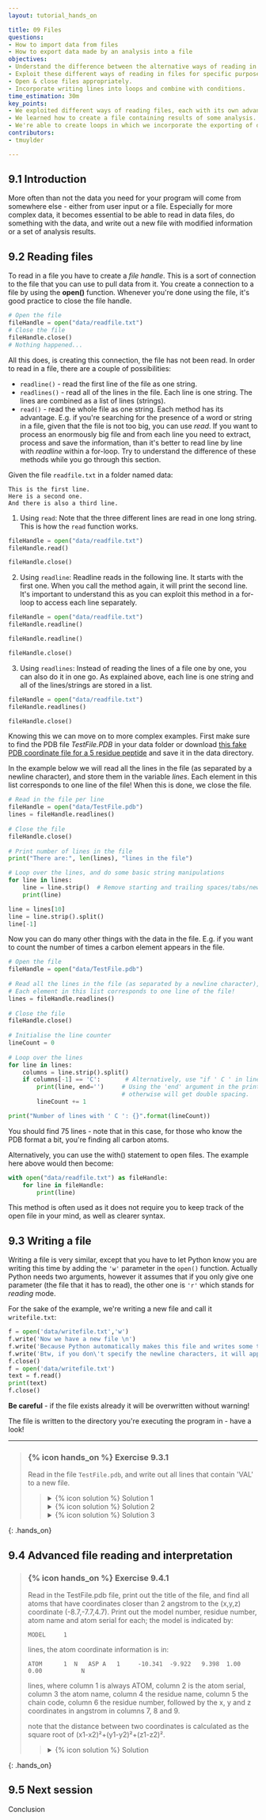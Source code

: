 ```yaml
---
layout: tutorial_hands_on

title: 09 Files
questions:
- How to import data from files 
- How to export data made by an analysis into a file
objectives:
- Understand the difference between the alternative ways of reading in files.
- Exploit these different ways of reading in files for specific purposes.
- Open & close files appropriately.
- Incorporate writing lines into loops and combine with conditions. 
time_estimation: 30m
key_points:
- We exploited different ways of reading files, each with its own advantage. 
- We learned how to create a file containing results of some analysis.
- We're able to create loops in which we incorporate the exporting of data to a file that we're writing. 
contributors:
- tmuylder

---
```



## 9.1 Introduction

More often than not the data you need for your program will come from somewhere else - either from user input or a file. Especially for more complex data, it becomes essential to be able to read in data files, do something with the data, and write out a new file with modified information or a set of analysis results.

## 9.2 Reading files
 
To read in a file you have to create a *file handle*. This is a sort of connection to the file that you can use to pull data from it. You create a connection to a file by using the **open()** function. Whenever you're done using the file, it's good practice to close the file handle. 


```python
# Open the file
fileHandle = open("data/readfile.txt")  
# Close the file
fileHandle.close()
# Nothing happened...
```

All this does, is creating this connection, the file has not been read. In order to read in a file, there are a couple of possibilities:
- `readline()` - read the first line of the file as one string. 
- `readlines()` - read all of the lines in the file. Each line is one string. The lines are combined as a list of lines (strings). 
- `read()` - read the whole file as one string. 
Each method has its advantage. E.g. if you're searching for the presence of a word or string in a file, given that the file is not too big, you can use *read*. If you want to process an enormously big file and from each line you need to extract, process and save the information, than it's better to read line by line with *readline* within a for-loop. Try to understand the difference of these methods while you go through this section. 

Given the file `readfile.txt` in a folder named data:

``` 
This is the first line.
Here is a second one. 
And there is also a third line. 
```

1. Using `read`:
Note that the three different lines are read in one long string. This is how the `read` function works. 

```python
fileHandle = open("data/readfile.txt")  
fileHandle.read()
```


```python
fileHandle.close()
```


2. Using `readline`:
Readline reads in the following line. It starts with the first one. When you call the method again, it will print the second line. It's important to understand this as you can exploit this method in a for-loop to access each line separately.

```python
fileHandle = open("data/readfile.txt")   
fileHandle.readline()
```

```python
fileHandle.readline()
```

```python
fileHandle.close()
```


3. Using `readlines`:
Instead of reading the lines of a file one by one, you can also do it in one go. As explained above, each line is one string and all of the lines/strings are stored in a list. 
```python
fileHandle = open("data/readfile.txt")   
fileHandle.readlines()
```


```python
fileHandle.close()
```

Knowing this we can move on to more complex examples. First make sure to find the PDB file *TestFile.PDB* in your data folder or download [this fake PDB coordinate file for a 5 residue peptide](http://wiki.bits.vib.be/images/3/3a/TestFile.pdb) and save it in the data directory. 

In the example below we will read all the lines in the file (as separated by a newline character), and store them in the variable *lines*. Each element in this list corresponds to one line of the file! When this is done, we close the file. 


```python
# Read in the file per line
fileHandle = open("data/TestFile.pdb")
lines = fileHandle.readlines()
 
# Close the file
fileHandle.close()
 
# Print number of lines in the file
print("There are:", len(lines), "lines in the file")

# Loop over the lines, and do some basic string manipulations
for line in lines:
    line = line.strip()  # Remove starting and trailing spaces/tabs/newlines
    print(line)
```


```python
line = lines[10]
line = line.strip().split()
line[-1]
```

Now you can do many other things with the data in the file. E.g. if you want to count the number of times a carbon element appears in the file. 


```python
# Open the file
fileHandle = open("data/TestFile.pdb")
 
# Read all the lines in the file (as separated by a newline character), and store them in the lines list
# Each element in this list corresponds to one line of the file!
lines = fileHandle.readlines()
 
# Close the file
fileHandle.close()
 
# Initialise the line counter
lineCount = 0
 
# Loop over the lines
for line in lines:
    columns = line.strip().split()
    if columns[-1] == 'C':       # Alternatively, use "if ' C ' in line:"
        print(line, end='')     # Using the 'end' argument in the print because the line already contains a newline at the end
                                # otherwise will get double spacing.
        lineCount += 1

print("Number of lines with ' C ': {}".format(lineCount))
```

You should find 75 lines - note that in this case, for those who know the PDB format a bit, you're finding all carbon atoms.

Alternatively, you can use the with() statement to open files. The example here above would then become:
```python
with open("data/readfile.txt") as fileHandle:
    for line in fileHandle:
        print(line)
```
This method is often used as it does not require you to keep track of the open file in your mind, as well as clearer syntax.

## 9.3 Writing a file
Writing a file is very similar, except that you have to let Python know you are writing this time by adding the `'w'` parameter in the `open()` function. Actually Python needs two arguments, however it assumes that if you only give one parameter (the file that it has to read), the other one is `'r'` which stands for *reading* mode. 

For the sake of the example, we're writing a new file and call it `writefile.txt`:

```python
f = open('data/writefile.txt','w')
f.write('Now we have a new file \n')
f.write('Because Python automatically makes this file and writes some text to it.')
f.write('Btw, if you don\'t specify the newline characters, it will append the string at the end of the last line')
f.close()
f = open('data/writefile.txt')
text = f.read()
print(text)
f.close()
```

**Be careful** - if the file exists already it will be overwritten without warning!

The file is written to the directory you're executing the program in - have a look!


----

> ### {% icon hands_on %} Exercise 9.3.1
>
> Read in the file `TestFile.pdb`, and write out all lines that contain 'VAL' to a new file.
> 
>    > <details markdown="1">
>    > <summary>{% icon solution %} Solution 1
>    > </summary>
>    >
>    >  ```python
>    > # Read the file
>    > f = open("data/TestFile.pdb","r")
>    > g = open('data/withval.pdb','w')
>    > 
>    > # Loop over the lines
>    > for line in f:
>    >     if 'VAL' in line:      # Alternatively, use "if ' C ' in line:"
>    >         if 'ATOM' in line:
>    >             g.write(line)
>    > f.close()
>    > g.close()
>    >  ```
>    > </details>
>    > <details markdown="1">
>    > <summary>{% icon solution %} Solution 2
>    > </summary>
>    >
>    >  ```python
>    > # Open the file
>    > fileHandle = open("data/TestFile.pdb")
>    > 
>    > # Read all the lines in the file (as separated by a newline character), and store them in the lines list
>    > # Each element in this list corresponds to one line of the file!
>    > lines = fileHandle.readlines()
>    >  
>    > # Close the file
>    > fileHandle.close()
>    >  
>    > # Track the lines with VAL
>    > linesToWrite = []
>    >  
>    > # Loop over the lines
>    > for line in lines:
>    >     if line.count("VAL"):      # Alternatively, use "if ' C ' in line:"
>    >         linesToWrite.append(line)
>    > 
>    > # Write out the lines
>    > fileHandle = open("data/fileWithVAL.pdb",'w')
>    > for line in linesToWrite:
>    >     fileHandle.write(line)
>    > 
>    > # Close the file
>    > fileHandle.close()
>    >  ```
>    > </details>
>    > <details markdown="1">
>    > <summary>{% icon solution %} Solution 3
>    > </summary>
>    >
>    >  ```python
>    > # Read the file
>    > f = open("data/TestFile.pdb","r")
>    > 
>    > # Track the lines with VAL
>    > linesToWrite = []
>    > 
>    > # Loop over the lines
>    > for line in f.readlines():
>    >     if line.count("VAL"):      # Alternatively, use "if ' C ' in line:"
>    >         linesToWrite.append(line)
>    > 
>    > # Write out the lines
>    > fileHandle = open("data/fileWithVAL.pdb",'w')
>    > for line in linesToWrite:
>    >     fileHandle.write(line)
>    > 
>    > # Close the file
>    > fileHandle.close()
>    >  ```
>    > </details>
>
{: .hands_on}



## 9.4 Advanced file reading and interpretation 

> ### {% icon hands_on %} Exercise 9.4.1
>
> Read in the TestFile.pdb file, print out the title of the file, and find all atoms that have coordinates closer than 2 angstrom to the (x,y,z) coordinate (-8.7,-7.7,4.7). Print out the model number, residue number, atom name and atom serial for each; the model is indicated by:
> ```
> MODEL     1
> ```
> lines, the atom coordinate information is in:
> ```
> ATOM      1  N   ASP A   1     -10.341  -9.922   9.398  1.00  0.00           N
> ```
> lines, where column 1 is always ATOM, column 2 is the atom serial,  column 3 the atom name, column 4 the residue name, column 5 the chain code, column 6 the residue number, followed by the x, y and z coordinates in angstrom in columns 7, 8 and 9.
> 
> note that the distance between two coordinates is calculated as the square root of (x1-x2)²+(y1-y2)²+(z1-z2)².
> 
>    > <details markdown="1">
>    > <summary>{% icon solution %} Solution 
>    > </summary>
>    >
>    >  ```python
>    > # Open the file
>    > fileHandle = open("data/TestFile.pdb")
>    >  
>    > # Read all the lines in the file (as separated by a newline character), and store them in the lines list
>    > # Each element in this list corresponds to one line of the file!
>    > lines = fileHandle.readlines()
>    >  
>    > # Close the file
>    > fileHandle.close()
>    >  
>    > # Initialise some information
>    > searchCoordinate = (-8.7,-7.7,4.7)
>    > modelNumber = None
>    >  
>    > # Loop over the lines, and do some basic string manipulations
>    > for line in lines:
>    >     line = line.strip()  # Remove starting and trailing spaces/tabs/newlines
>    >     
>    >     # Only do something if it's not an empty line
>    >     if line:
>    >         cols = line.split()   # Split the line by white spaces; depending on the format this could be commas, ...
>    >  
>    >     # Print the title
>    >     if cols[0] == 'TITLE':
>    >         title = line.replace(cols[0],'')
>    >         title = title.strip()
>    >         print("The title is '{}'".format(title))
>    >  
>    >     # Track the model number
>    >     elif cols[0] == 'MODEL':
>    >         modelNumber = int(cols[1])
>    >  
>    >     # For atom lines, calculate the distance
>    >     elif cols[0] == 'ATOM':
>    >  
>    >         # Set some clear variable names and convert to the right type
>    >         atomSerial = int(cols[1])
>    >         atomName = cols[2]
>    >         residueNumber = int(cols[5])
>    >         x = float(cols[6])
>    >         y = float(cols[7])
>    >         z = float(cols[8])
>    >  
>    >         # Calculate the distance
>    >         distance = ((x - searchCoordinate[0]) ** 2 + (y - searchCoordinate[1]) ** 2 + (z - searchCoordinate[2]) ** 2 ) ** 0.5
>    >         if distance < 2.0:
>    >             print("Model {}, residue {}, atom {} (serial {}) is {:.2f} away from reference.".format(modelNumber,residueNumber,atomName,atomSerial,distance))
>    > 
>    >  ```
>    > </details>
>
{: .hands_on} 



## 9.5 Next session
Conclusion
